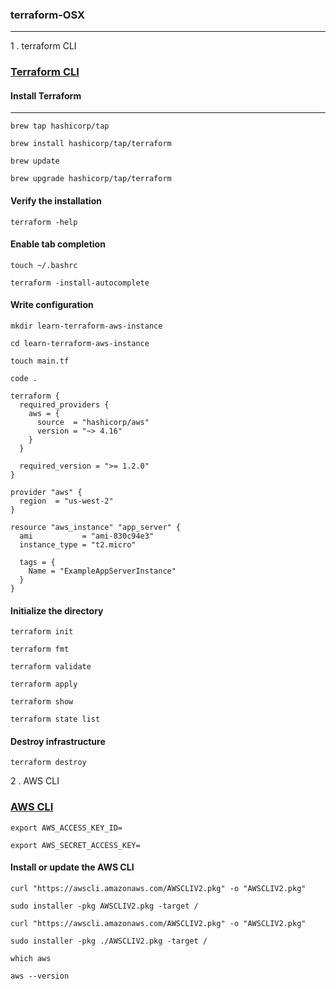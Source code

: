 ### terraform-OSX

--------------

1 . terraform CLI

### [Terraform CLI ](https://developer.hashicorp.com/terraform/tutorials/aws-get-started/install-cli)

#### Install Terraform
--------------


```
brew tap hashicorp/tap
```

```
brew install hashicorp/tap/terraform
```

```
brew update
```

```
brew upgrade hashicorp/tap/terraform
```
#### Verify the installation


```
terraform -help
```

#### Enable tab completion

```
touch ~/.bashrc
```

```
terraform -install-autocomplete
```


#### Write configuration

```
mkdir learn-terraform-aws-instance
```

```
cd learn-terraform-aws-instance
```

```
touch main.tf
```

```
code .
```

```
terraform {
  required_providers {
    aws = {
      source  = "hashicorp/aws"
      version = "~> 4.16"
    }
  }

  required_version = ">= 1.2.0"
}

provider "aws" {
  region  = "us-west-2"
}

resource "aws_instance" "app_server" {
  ami           = "ami-830c94e3"
  instance_type = "t2.micro"

  tags = {
    Name = "ExampleAppServerInstance"
  }
}

```


#### Initialize the directory


```
terraform init
```

```
terraform fmt
```

```
terraform validate
```

```
terraform apply
```

```
terraform show
```

```
terraform state list
```

#### Destroy infrastructure

```
terraform destroy
```

2 . AWS CLI

### [AWS CLI ](https://docs.aws.amazon.com/cli/latest/userguide/getting-started-install.html)

```
export AWS_ACCESS_KEY_ID=
```

```
export AWS_SECRET_ACCESS_KEY=
```
#### Install or update the AWS CLI


```
curl "https://awscli.amazonaws.com/AWSCLIV2.pkg" -o "AWSCLIV2.pkg"
```

```
sudo installer -pkg AWSCLIV2.pkg -target /
```

```
curl "https://awscli.amazonaws.com/AWSCLIV2.pkg" -o "AWSCLIV2.pkg"
```


```
sudo installer -pkg ./AWSCLIV2.pkg -target /
```

```
which aws
```

```
aws --version
```